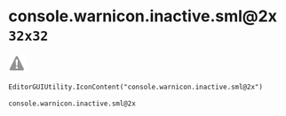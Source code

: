 # console.warnicon.inactive.sml@2x `32x32`
<img src="/img/console.warnicon.inactive.sml@2x.png" width=32 height=32>

``` CSharp
EditorGUIUtility.IconContent("console.warnicon.inactive.sml@2x")
```
```
console.warnicon.inactive.sml@2x
```
